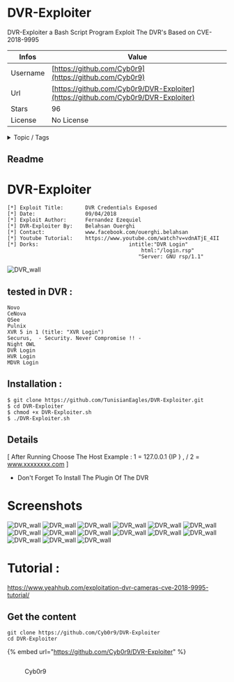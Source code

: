 # DVR-Exploiter

DVR-Exploiter a Bash Script Program Exploit The DVR's Based on CVE-2018-9995

| Infos    | Value                                                              |
| -------- | -------------------------------------------------------------------|
| Username | [https://github.com/Cyb0r9](https://github.com/Cyb0r9) |
| Url      | [https://github.com/Cyb0r9/DVR-Exploiter](https://github.com/Cyb0r9/DVR-Exploiter)                                               |
| Stars    | 96                                                          |
| License  | No License                                                        |

<details>

<summary>Topic / Tags</summary>



</details>

## Readme

# DVR-Exploiter
	[*] Exploit Title:       DVR Credentials Exposed 
	[*] Date:                09/04/2018
	[*] Exploit Author:      Fernandez Ezequiel
	[*] DVR-Exploiter By:    Belahsan Ouerghi  
	[*] Contact:             www.facebook.com/ouerghi.belahsan
	[*] Youtube Tutorial:	 https://www.youtube.com/watch?v=vdnATjE_4II
	[*] Dorks:               		       intitle:"DVR Login"
		                                       html:"/login.rsp"
		                                      "Server: GNU rsp/1.1"
![DVR_wall](Screenshots/dvr.png) 
                                             
## tested in DVR :
	Novo
	CeNova
	QSee
	Pulnix
	XVR 5 in 1 (title: "XVR Login")
	Securus,  - Security. Never Compromise !! - 
	Night OWL
	DVR Login
	HVR Login
	MDVR Login
  ## Installation : 
  ```
  $ git clone https://github.com/TunisianEagles/DVR-Exploiter.git
  $ cd DVR-Exploiter
  $ chmod +x DVR-Exploiter.sh
  $ ./DVR-Exploiter.sh
  ```
  ## Details
  [ After Running Choose The Host Example : 1 = 127.0.0.1 {IP } , / 2 = www.xxxxxxxx.com  ]
 * Don't Forget To Install The Plugin Of The DVR 
  # Screenshots
  ![DVR_wall](Screenshots/42332530_2136094803102242_4151826855046938624_o.jpg)
  ![DVR_wall](Screenshots/in_x1.png)
  ![DVR_wall](Screenshots/1.png) 
  ![DVR_wall](Screenshots/2.png) 
  ![DVR_wall](Screenshots/3.png) 
  ![DVR_wall](Screenshots/4.png) 
  ![DVR_wall](Screenshots/5.png) 
  ![DVR_wall](Screenshots/6.png) 
  ![DVR_wall](Screenshots/7.png) 
  ![DVR_wall](Screenshots/8.png) 
  ![DVR_wall](Screenshots/9.png) 
  ![DVR_wall](Screenshots/10.png) 
  ![DVR_wall](Screenshots/11.png) 
  ![DVR_wall](Screenshots/12.png) 
  ![DVR_wall](Screenshots/13.jpg) 

  # Tutorial :
https://www.yeahhub.com/exploitation-dvr-cameras-cve-2018-9995-tutorial/



## Get the content

```
git clone https://github.com/Cyb0r9/DVR-Exploiter
cd DVR-Exploiter
```

{% embed url="https://github.com/Cyb0r9/DVR-Exploiter" %}

<figure><img src="https://avatars.githubusercontent.com/u/43474676?v=4" alt=""><figcaption><p>Cyb0r9</p></figcaption></figure>
